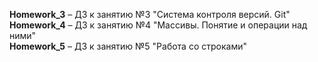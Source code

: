 **Homework_3** &ndash; ДЗ к занятию №3 "Система контроля версий. Git"  
**Homework_4** &ndash; ДЗ к занятию №4 "Массивы. Понятие и операции над ними"  
**Homework_5** &ndash; ДЗ к занятию №5 "Работа со строками"